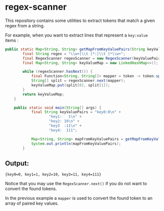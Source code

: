 # regex-scanner

This repository contains some utilities to extract tokens that match a given regex from a string.

For example, when you want to extract lines that represent a `key:value` items :

``` java
public static Map<String, String> getMapFromKeyValuePairs(String keyValuePairs) {
        final String regex = "\\w+[\\t ]*:[\\t ]*\\w+";
        final RegexScanner regexScanner = new RegexScanner(keyValuePairs, regex);
        final Map<String, String> keyValueMap = new LinkedHashMap<>();

        while (regexScanner.hasNext()) {
            final Function<String, String[]> mapper = token -> token.split("[\\t ]*:[\\t ]*");
            String[] split = regexScanner.next(mapper);
            keyValueMap.put(split[0], split[1]);
        }
        return keyValueMap;
    }

    public static void main(String[] args) {
            final String keyValuePairs = "key0:0\n" +
                    "key1:   1\n" +
                    "key2: 10\n" +
                    "key3  :11\n" +
                    "key4:  111";

            Map<String, String> mapFromKeyValuePairs = getMapFromKeyValuePairs(keyValuePairs);
            System.out.println(mapFromKeyValuePairs);
        }
```
## Output:
```console
{key0=0, key1=1, key2=10, key3=11, key4=111}
```

Notice that you may use the `RegexScanner.next()` if you do not want to convert the found tokens.

In the previous example a `mapper` is used to convert the found token to an array of paired key values.
